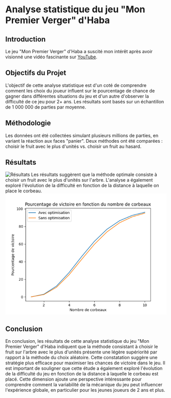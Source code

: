 # Analyse statistique du jeu "Mon Premier Verger" d'Haba

## Introduction
Le jeu "Mon Premier Verger" d'Haba a suscité mon intérêt après avoir visionné une vidéo fascinante sur [YouTube](https://www.youtube.com/watch?v=ZOaDdQdzulk).

## Objectifs du Projet
L'objectif de cette analyse statistique est d'un coté de comprendre comment les choix du joueur influent sur le pourcentage de chance de gagner dans différentes situations du jeu et d'un autre d'observer la difficulté de ce jeu pour 2+ ans. Les résultats sont basés sur un échantillon de 1 000 000 de parties par moyenne.

## Méthodologie
Les données ont été collectées simulant plusieurs millions de parties, en variant la réaction aux faces "panier". Deux méthodes ont été comparées : choisir le fruit avec le plus d'unités vs. choisir un fruit au hasard. 

## Résultats
![Résultats](https://github.com/Saturnot/mon-premier-verger/assets/64526188/dd304d10-faeb-4b5a-8d61-3b3cb6dbd003)
Les résultats suggèrent que la méthode optimale consiste à choisir un fruit avec le plus d'unités sur l'arbre. L'analyse a également exploré l'évolution de la difficulté en fonction de la distance à laquelle on place le corbeau.
![graph](https://github.com/Saturnot/mon-premier-verger/blob/main/graph.png)

## Conclusion
En conclusion, les résultats de cette analyse statistique du jeu "Mon Premier Verger" d'Haba indiquent que la méthode consistant à choisir le fruit sur l'arbre avec le plus d'unités présente une légère supériorité par rapport à la méthode du choix aléatoire. Cette constatation suggère une stratégie plus efficace pour maximiser les chances de victoire dans le jeu.
Il est important de souligner que cette étude a également exploré l'évolution de la difficulté du jeu en fonction de la distance à laquelle le corbeau est placé. Cette dimension ajoute une perspective intéressante pour comprendre comment la variabilité de la mécanique du jeu peut influencer l'expérience globale, en particulier pour les jeunes joueurs de 2 ans et plus.

